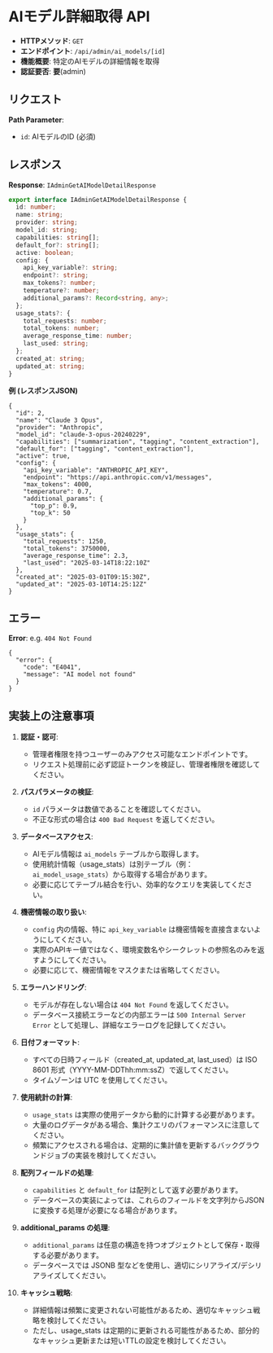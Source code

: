 # AIモデル詳細取得 API

- **HTTPメソッド**: `GET`
- **エンドポイント**: `/api/admin/ai_models/[id]`
- **機能概要**: 特定のAIモデルの詳細情報を取得
- **認証要否**: **要**(admin)

## リクエスト

**Path Parameter**:
- `id`: AIモデルのID (必須)

## レスポンス

**Response**: `IAdminGetAIModelDetailResponse`
```ts
export interface IAdminGetAIModelDetailResponse {
  id: number;
  name: string;
  provider: string;
  model_id: string;
  capabilities: string[];
  default_for?: string[];
  active: boolean;
  config: {
    api_key_variable?: string;
    endpoint?: string;
    max_tokens?: number;
    temperature?: number;
    additional_params?: Record<string, any>;
  };
  usage_stats?: {
    total_requests: number;
    total_tokens: number;
    average_response_time: number;
    last_used: string;
  };
  created_at: string;
  updated_at: string;
}
```

**例 (レスポンスJSON)**
```jsonc
{
  "id": 2,
  "name": "Claude 3 Opus",
  "provider": "Anthropic",
  "model_id": "claude-3-opus-20240229",
  "capabilities": ["summarization", "tagging", "content_extraction"],
  "default_for": ["tagging", "content_extraction"],
  "active": true,
  "config": {
    "api_key_variable": "ANTHROPIC_API_KEY",
    "endpoint": "https://api.anthropic.com/v1/messages",
    "max_tokens": 4000,
    "temperature": 0.7,
    "additional_params": {
      "top_p": 0.9,
      "top_k": 50
    }
  },
  "usage_stats": {
    "total_requests": 1250,
    "total_tokens": 3750000,
    "average_response_time": 2.3,
    "last_used": "2025-03-14T18:22:10Z"
  },
  "created_at": "2025-03-01T09:15:30Z",
  "updated_at": "2025-03-10T14:25:12Z"
}
```

## エラー

**Error**: e.g. `404 Not Found`
```jsonc
{
  "error": {
    "code": "E4041",
    "message": "AI model not found"
  }
}
```

## 実装上の注意事項

1. **認証・認可**:
   - 管理者権限を持つユーザーのみアクセス可能なエンドポイントです。
   - リクエスト処理前に必ず認証トークンを検証し、管理者権限を確認してください。

2. **パスパラメータの検証**:
   - `id` パラメータは数値であることを確認してください。
   - 不正な形式の場合は `400 Bad Request` を返してください。

3. **データベースアクセス**:
   - AIモデル情報は `ai_models` テーブルから取得します。
   - 使用統計情報（usage_stats）は別テーブル（例：`ai_model_usage_stats`）から取得する場合があります。
   - 必要に応じてテーブル結合を行い、効率的なクエリを実装してください。

4. **機密情報の取り扱い**:
   - `config` 内の情報、特に `api_key_variable` は機密情報を直接含まないようにしてください。
   - 実際のAPIキー値ではなく、環境変数名やシークレットの参照名のみを返すようにしてください。
   - 必要に応じて、機密情報をマスクまたは省略してください。

5. **エラーハンドリング**:
   - モデルが存在しない場合は `404 Not Found` を返してください。
   - データベース接続エラーなどの内部エラーは `500 Internal Server Error` として処理し、詳細なエラーログを記録してください。

6. **日付フォーマット**:
   - すべての日時フィールド（created_at, updated_at, last_used）は ISO 8601 形式（YYYY-MM-DDThh:mm:ssZ）で返してください。
   - タイムゾーンは UTC を使用してください。

7. **使用統計の計算**:
   - `usage_stats` は実際の使用データから動的に計算する必要があります。
   - 大量のログデータがある場合、集計クエリのパフォーマンスに注意してください。
   - 頻繁にアクセスされる場合は、定期的に集計値を更新するバックグラウンドジョブの実装を検討してください。

8. **配列フィールドの処理**:
   - `capabilities` と `default_for` は配列として返す必要があります。
   - データベースの実装によっては、これらのフィールドを文字列からJSONに変換する処理が必要になる場合があります。

9. **additional_params の処理**:
   - `additional_params` は任意の構造を持つオブジェクトとして保存・取得する必要があります。
   - データベースでは JSONB 型などを使用し、適切にシリアライズ/デシリアライズしてください。

10. **キャッシュ戦略**:
    - 詳細情報は頻繁に変更されない可能性があるため、適切なキャッシュ戦略を検討してください。
    - ただし、usage_stats は定期的に更新される可能性があるため、部分的なキャッシュ更新または短いTTLの設定を検討してください。